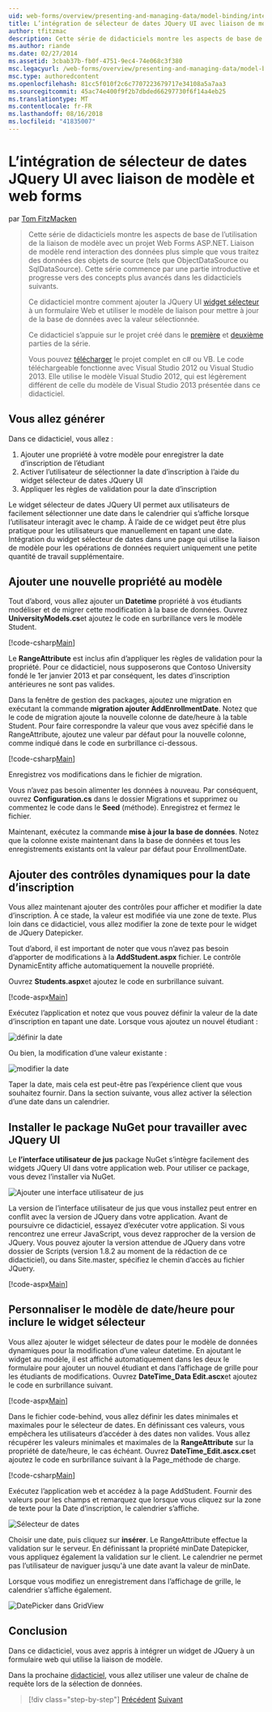 ```yaml
---
uid: web-forms/overview/presenting-and-managing-data/model-binding/integrating-jquery-ui
title: L’intégration de sélecteur de dates JQuery UI avec liaison de modèle et web forms | Microsoft Docs
author: tfitzmac
description: Cette série de didacticiels montre les aspects de base de l’utilisation de la liaison de modèle avec un projet Web Forms ASP.NET. Liaison de modèle rend l’interaction des données plus simple-...
ms.author: riande
ms.date: 02/27/2014
ms.assetid: 3cbab37b-fb0f-4751-9ec4-74e068c3f380
msc.legacyurl: /web-forms/overview/presenting-and-managing-data/model-binding/integrating-jquery-ui
msc.type: authoredcontent
ms.openlocfilehash: 81cc5f010f2c6c7707223679717e34108a5a7aa3
ms.sourcegitcommit: 45ac74e400f9f2b7dbded66297730f6f14a4eb25
ms.translationtype: MT
ms.contentlocale: fr-FR
ms.lasthandoff: 08/16/2018
ms.locfileid: "41835007"
---
```

<a name="integrating-jquery-ui-datepicker-with-model-binding-and-web-forms"></a>L’intégration de sélecteur de dates JQuery UI avec liaison de modèle et web forms
====================
par [Tom FitzMacken](https://github.com/tfitzmac)

> Cette série de didacticiels montre les aspects de base de l’utilisation de la liaison de modèle avec un projet Web Forms ASP.NET. Liaison de modèle rend interaction des données plus simple que vous traitez des données des objets de source (tels que ObjectDataSource ou SqlDataSource). Cette série commence par une partie introductive et progresse vers des concepts plus avancés dans les didacticiels suivants.
> 
> Ce didacticiel montre comment ajouter la JQuery UI [widget sélecteur](http://jqueryui.com/datepicker/) à un formulaire Web et utiliser le modèle de liaison pour mettre à jour de la base de données avec la valeur sélectionnée.
> 
> Ce didacticiel s’appuie sur le projet créé dans le [première](retrieving-data.md) et [deuxième](updating-deleting-and-creating-data.md) parties de la série.
> 
> Vous pouvez [télécharger](https://go.microsoft.com/fwlink/?LinkId=286116) le projet complet en c# ou VB. Le code téléchargeable fonctionne avec Visual Studio 2012 ou Visual Studio 2013. Elle utilise le modèle Visual Studio 2012, qui est légèrement différent de celle du modèle de Visual Studio 2013 présentée dans ce didacticiel.


## <a name="what-youll-build"></a>Vous allez générer

Dans ce didacticiel, vous allez :

1. Ajouter une propriété à votre modèle pour enregistrer la date d’inscription de l’étudiant
2. Activer l’utilisateur de sélectionner la date d’inscription à l’aide du widget sélecteur de dates JQuery UI
3. Appliquer les règles de validation pour la date d’inscription

Le widget sélecteur de dates JQuery UI permet aux utilisateurs de facilement sélectionner une date dans le calendrier qui s’affiche lorsque l’utilisateur interagit avec le champ. À l’aide de ce widget peut être plus pratique pour les utilisateurs que manuellement en tapant une date. Intégration du widget sélecteur de dates dans une page qui utilise la liaison de modèle pour les opérations de données requiert uniquement une petite quantité de travail supplémentaire.

## <a name="add-a-new-property-to-the-model"></a>Ajouter une nouvelle propriété au modèle

Tout d’abord, vous allez ajouter un **Datetime** propriété à vos étudiants modéliser et de migrer cette modification à la base de données. Ouvrez **UniversityModels.cs**et ajoutez le code en surbrillance vers le modèle Student.

[!code-csharp[Main](integrating-jquery-ui/samples/sample1.cs?highlight=16-18)]

Le **RangeAttribute** est inclus afin d’appliquer les règles de validation pour la propriété. Pour ce didacticiel, nous supposerons que Contoso University fondé le 1er janvier 2013 et par conséquent, les dates d’inscription antérieures ne sont pas valides.

Dans la fenêtre de gestion des packages, ajoutez une migration en exécutant la commande **migration ajouter AddEnrollmentDate**. Notez que le code de migration ajoute la nouvelle colonne de date/heure à la table Student. Pour faire correspondre la valeur que vous avez spécifié dans le RangeAttribute, ajoutez une valeur par défaut pour la nouvelle colonne, comme indiqué dans le code en surbrillance ci-dessous.

[!code-csharp[Main](integrating-jquery-ui/samples/sample2.cs?highlight=11)]

Enregistrez vos modifications dans le fichier de migration.

Vous n’avez pas besoin alimenter les données à nouveau. Par conséquent, ouvrez **Configuration.cs** dans le dossier Migrations et supprimez ou commentez le code dans le **Seed** (méthode). Enregistrez et fermez le fichier.

Maintenant, exécutez la commande **mise à jour la base de données**. Notez que la colonne existe maintenant dans la base de données et tous les enregistrements existants ont la valeur par défaut pour EnrollmentDate.

## <a name="add-dynamic-controls-for-enrollment-date"></a>Ajouter des contrôles dynamiques pour la date d’inscription

Vous allez maintenant ajouter des contrôles pour afficher et modifier la date d’inscription. À ce stade, la valeur est modifiée via une zone de texte. Plus loin dans ce didacticiel, vous allez modifier la zone de texte pour le widget de JQuery Datepicker.

Tout d’abord, il est important de noter que vous n’avez pas besoin d’apporter de modifications à la **AddStudent.aspx** fichier. Le contrôle DynamicEntity affiche automatiquement la nouvelle propriété.

Ouvrez **Students.aspx**et ajoutez le code en surbrillance suivant.

[!code-aspx[Main](integrating-jquery-ui/samples/sample3.aspx?highlight=13)]

Exécutez l’application et notez que vous pouvez définir la valeur de la date d’inscription en tapant une date. Lorsque vous ajoutez un nouvel étudiant :

![définir la date](integrating-jquery-ui/_static/image1.png)

Ou bien, la modification d’une valeur existante :

![modifier la date](integrating-jquery-ui/_static/image2.png)

Taper la date, mais cela est peut-être pas l’expérience client que vous souhaitez fournir. Dans la section suivante, vous allez activer la sélection d’une date dans un calendrier.

## <a name="install-nuget-package-to-work-with-jquery-ui"></a>Installer le package NuGet pour travailler avec JQuery UI

Le **l’interface utilisateur de jus** package NuGet s’intègre facilement des widgets JQuery UI dans votre application web. Pour utiliser ce package, vous devez l’installer via NuGet.

![Ajouter une interface utilisateur de jus](integrating-jquery-ui/_static/image3.png)

La version de l’interface utilisateur de jus que vous installez peut entrer en conflit avec la version de JQuery dans votre application. Avant de poursuivre ce didacticiel, essayez d’exécuter votre application. Si vous rencontrez une erreur JavaScript, vous devez rapprocher de la version de JQuery. Vous pouvez ajouter la version attendue de JQuery dans votre dossier de Scripts (version 1.8.2 au moment de la rédaction de ce didacticiel), ou dans Site.master, spécifiez le chemin d’accès au fichier JQuery.

[!code-aspx[Main](integrating-jquery-ui/samples/sample4.aspx)]

## <a name="customize-datetime-template-to-include-datepicker-widget"></a>Personnaliser le modèle de date/heure pour inclure le widget sélecteur

Vous allez ajouter le widget sélecteur de dates pour le modèle de données dynamiques pour la modification d’une valeur datetime. En ajoutant le widget au modèle, il est affiché automatiquement dans les deux le formulaire pour ajouter un nouvel étudiant et dans l’affichage de grille pour les étudiants de modifications. Ouvrez **DateTime\_Data Edit.ascx**et ajoutez le code en surbrillance suivant.

[!code-aspx[Main](integrating-jquery-ui/samples/sample5.aspx?highlight=3)]

Dans le fichier code-behind, vous allez définir les dates minimales et maximales pour le sélecteur de dates. En définissant ces valeurs, vous empêchera les utilisateurs d’accéder à des dates non valides. Vous allez récupérer les valeurs minimales et maximales de la **RangeAttribute** sur la propriété de date/heure, le cas échéant. Ouvrez **DateTime\_Edit.ascx.cs**et ajoutez le code en surbrillance suivant à la Page\_méthode de charge.

[!code-csharp[Main](integrating-jquery-ui/samples/sample6.cs?highlight=9-14)]

Exécutez l’application web et accédez à la page AddStudent. Fournir des valeurs pour les champs et remarquez que lorsque vous cliquez sur la zone de texte pour la Date d’inscription, le calendrier s’affiche.

![Sélecteur de dates](integrating-jquery-ui/_static/image4.png)

Choisir une date, puis cliquez sur **insérer**. Le RangeAttribute effectue la validation sur le serveur. En définissant la propriété minDate Datepicker, vous appliquez également la validation sur le client. Le calendrier ne permet pas l’utilisateur de naviguer jusqu'à une date avant la valeur de minDate.

Lorsque vous modifiez un enregistrement dans l’affichage de grille, le calendrier s’affiche également.

![DatePicker dans GridView](integrating-jquery-ui/_static/image5.png)

## <a name="conclusion"></a>Conclusion

Dans ce didacticiel, vous avez appris à intégrer un widget de JQuery à un formulaire web qui utilise la liaison de modèle.

Dans la prochaine [didacticiel](using-query-string-values-to-retrieve-data.md), vous allez utiliser une valeur de chaîne de requête lors de la sélection de données.

> [!div class="step-by-step"]
> [Précédent](sorting-paging-and-filtering-data.md)
> [Suivant](using-query-string-values-to-retrieve-data.md)
